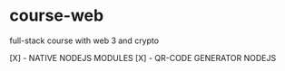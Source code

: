 # course-web
full-stack course with web 3 and crypto

 [X] - NATIVE NODEJS MODULES
 [X] - QR-CODE GENERATOR NODEJS 